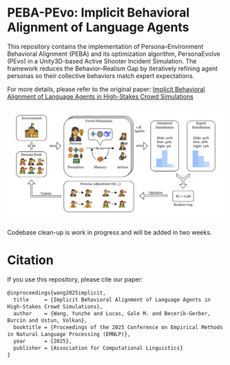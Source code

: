 # PEBA-PEvo: Implicit Behavioral Alignment of Language Agents

This repository contains the implementation of Persona–Environment Behavioral Alignment (PEBA) and its optimization algorithm, PersonaEvolve (PEvo) in a Unity3D-based Active Shooter Incident Simulation. The framework reduces the Behavior–Realism Gap by iteratively refining agent personas so their collective behaviors match expert expectations. 

For more details, please refer to the original paper: [Implicit Behavioral Alignment of Language Agents in High-Stakes Crowd Simulations](https://arxiv.org/abs/2509.16457)


![PEBA-PEvo Diagram](./images/framework.jpg)


Codebase clean-up is work in progress and will be added in two weeks.


# Citation

If you use this repository, please cite our paper:

```
@inproceedings{wang2025implicit,
  title     = {Implicit Behavioral Alignment of Language Agents in High-Stakes Crowd Simulations},
  author    = {Wang, Yunzhe and Lucas, Gale M. and Becerik-Gerber, Burcin and Ustun, Volkan},
  booktitle = {Proceedings of the 2025 Conference on Empirical Methods in Natural Language Processing (EMNLP)},
  year      = {2025},
  publisher = {Association for Computational Linguistics}
}
```
